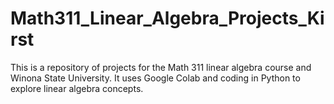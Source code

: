 # Math311_Linear_Algebra_Projects_Kirst

This is a repository of projects for the Math 311 linear algebra course and Winona State University. It uses Google Colab and coding in Python to explore linear algebra concepts.
